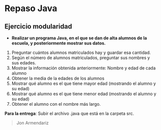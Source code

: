 # Repaso Java

## Ejercicio modularidad
- **Realizar un programa Java, en el que se dan de alta alumnos de la escuela, y posteriormente mostrar sus datos.**
1. Preguntar cuántos alumnos matriculados hay y guardar esa cantidad.
2. Según el número de alumnos matriculados, preguntar sus nombres y sus edades.
3. Mostrar la información obtenida anteriormente: Nombre y edad de cada alumno
4. Obtener la media de la edades de los alumnos
5. Mostrar qué alumno es el que tiene mayor edad (mostrando el alumno y su edad)
6. Mostrar qué alumno es el que tiene menor edad (mostrando el alumno y su edad)
7. Obtener el alumno con el nombre más largo.

**Para la entrega**: Subir el archivo .java que está en la carpeta src.
> Jon Armendariz
